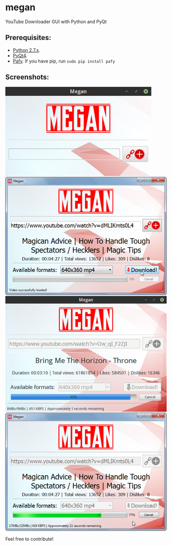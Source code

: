 # megan
YouTube Downloader GUI with Python and PyQt

## Prerequisites:
* [Python 2.7.x](https://www.python.org/downloads/).
* [PyQt4](http://pyqt.sourceforge.net/Docs/PyQt4/installation.html).
* [Pafy](http://pythonhosted.org/Pafy/). If you have pip, run `sudo pip install pafy`
## Screenshots:
![on linux](https://raw.githubusercontent.com/naeem-hasan/megan/master/screenshots/lmegan.png)
![on windows video loaded](https://raw.githubusercontent.com/naeem-hasan/megan/master/screenshots/wloaded.png)
![downloading on linux](https://raw.githubusercontent.com/naeem-hasan/megan/master/screenshots/ldownload2.png)
![downloading on windows](https://raw.githubusercontent.com/naeem-hasan/megan/master/screenshots/wdownload.png)

Feel free to contribute!
